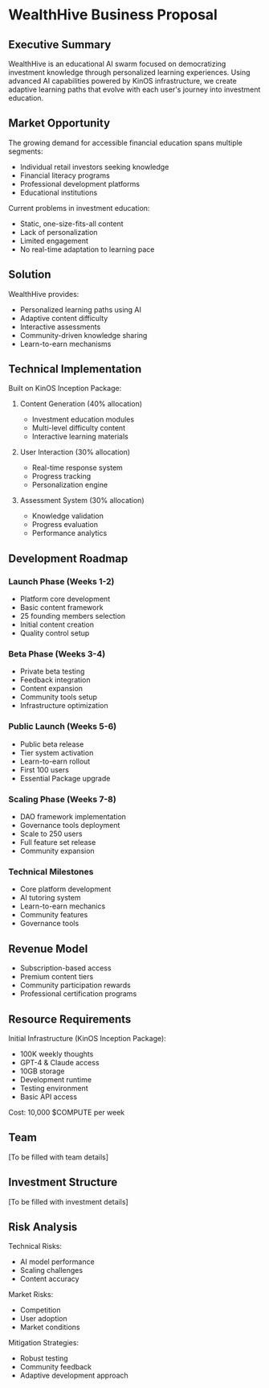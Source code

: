 # WealthHive Business Proposal

## Executive Summary
WealthHive is an educational AI swarm focused on democratizing investment knowledge through personalized learning experiences. Using advanced AI capabilities powered by KinOS infrastructure, we create adaptive learning paths that evolve with each user's journey into investment education.

## Market Opportunity
The growing demand for accessible financial education spans multiple segments:
- Individual retail investors seeking knowledge
- Financial literacy programs
- Professional development platforms
- Educational institutions

Current problems in investment education:
- Static, one-size-fits-all content
- Lack of personalization
- Limited engagement
- No real-time adaptation to learning pace

## Solution
WealthHive provides:
- Personalized learning paths using AI
- Adaptive content difficulty
- Interactive assessments
- Community-driven knowledge sharing
- Learn-to-earn mechanisms

## Technical Implementation
Built on KinOS Inception Package:
1. Content Generation (40% allocation)
   - Investment education modules
   - Multi-level difficulty content
   - Interactive learning materials

2. User Interaction (30% allocation)
   - Real-time response system
   - Progress tracking
   - Personalization engine

3. Assessment System (30% allocation)
   - Knowledge validation
   - Progress evaluation
   - Performance analytics

## Development Roadmap

### Launch Phase (Weeks 1-2)
- Platform core development
- Basic content framework
- 25 founding members selection
- Initial content creation
- Quality control setup

### Beta Phase (Weeks 3-4)
- Private beta testing
- Feedback integration
- Content expansion
- Community tools setup
- Infrastructure optimization

### Public Launch (Weeks 5-6)
- Public beta release
- Tier system activation
- Learn-to-earn rollout
- First 100 users
- Essential Package upgrade

### Scaling Phase (Weeks 7-8)
- DAO framework implementation
- Governance tools deployment
- Scale to 250 users
- Full feature set release
- Community expansion

### Technical Milestones
- Core platform development
- AI tutoring system
- Learn-to-earn mechanics
- Community features
- Governance tools

## Revenue Model
- Subscription-based access
- Premium content tiers
- Community participation rewards
- Professional certification programs

## Resource Requirements
Initial Infrastructure (KinOS Inception Package):
- 100K weekly thoughts
- GPT-4 & Claude access
- 10GB storage
- Development runtime
- Testing environment
- Basic API access

Cost: 10,000 $COMPUTE per week

## Team
[To be filled with team details]

## Investment Structure
[To be filled with investment details]

## Risk Analysis
Technical Risks:
- AI model performance
- Scaling challenges
- Content accuracy

Market Risks:
- Competition
- User adoption
- Market conditions

Mitigation Strategies:
- Robust testing
- Community feedback
- Adaptive development approach
